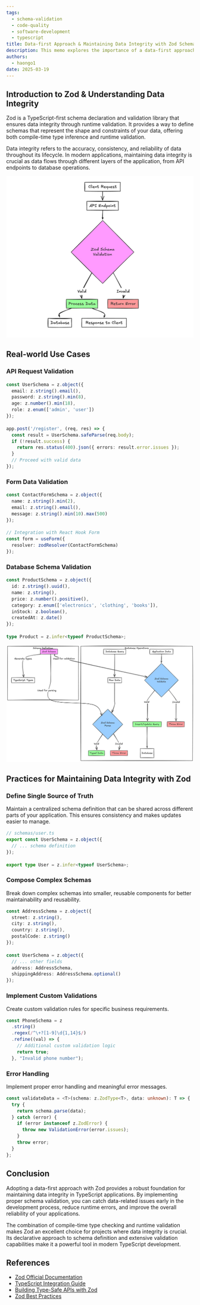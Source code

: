 ```yaml
---
tags: 
  - schema-validation
  - code-quality
  - software-development
  - typescript
title: Data-first Approach & Maintaining Data Integrity with Zod Schema
description: This memo explores the importance of a data-first approach and how to maintain data integrity using Zod, a powerful TypeScript schema validation library
authors:
  - haongo1
date: 2025-03-19
---
```


## Introduction to Zod & Understanding Data Integrity
Zod is a TypeScript-first schema declaration and validation library that ensures data integrity through runtime validation. It provides a way to define schemas that represent the shape and constraints of your data, offering both compile-time type inference and runtime validation.

Data integrity refers to the accuracy, consistency, and reliability of data throughout its lifecycle. In modern applications, maintaining data integrity is crucial as data flows through different layers of the application, from API endpoints to database operations.

![](assets/data-first-approach-with-zod-00.jpg)

## Real-world Use Cases

### API Request Validation
```typescript
const UserSchema = z.object({
  email: z.string().email(),
  password: z.string().min(8),
  age: z.number().min(18),
  role: z.enum(['admin', 'user'])
});

app.post('/register', (req, res) => {
  const result = UserSchema.safeParse(req.body);
  if (!result.success) {
    return res.status(400).json({ errors: result.error.issues });
  }
  // Proceed with valid data
});
```

### Form Data Validation
```typescript
const ContactFormSchema = z.object({
  name: z.string().min(2),
  email: z.string().email(),
  message: z.string().min(10).max(500)
});

// Integration with React Hook Form
const form = useForm({
  resolver: zodResolver(ContactFormSchema)
});
```

### Database Schema Validation
```typescript
const ProductSchema = z.object({
  id: z.string().uuid(),
  name: z.string(),
  price: z.number().positive(),
  category: z.enum(['electronics', 'clothing', 'books']),
  inStock: z.boolean(),
  createdAt: z.date()
});

type Product = z.infer<typeof ProductSchema>;
```

![](assets/data-first-approach-with-zod-01.jpg)

## Practices for Maintaining Data Integrity with Zod

### Define Single Source of Truth
Maintain a centralized schema definition that can be shared across different parts of your application. This ensures consistency and makes updates easier to manage.

```typescript
// schemas/user.ts
export const UserSchema = z.object({
  // ... schema definition
});

export type User = z.infer<typeof UserSchema>;
```

### Compose Complex Schemas
Break down complex schemas into smaller, reusable components for better maintainability and reusability.

```typescript
const AddressSchema = z.object({
  street: z.string(),
  city: z.string(),
  country: z.string(),
  postalCode: z.string()
});

const UserSchema = z.object({
  // ... other fields
  address: AddressSchema,
  shippingAddress: AddressSchema.optional()
});
```

### Implement Custom Validations
Create custom validation rules for specific business requirements.

```typescript
const PhoneSchema = z
  .string()
  .regex(/^\+?[1-9]\d{1,14}$/)
  .refine((val) => {
    // Additional custom validation logic
    return true;
  }, "Invalid phone number");
```

### Error Handling
Implement proper error handling and meaningful error messages.

```typescript
const validateData = <T>(schema: z.ZodType<T>, data: unknown): T => {
  try {
    return schema.parse(data);
  } catch (error) {
    if (error instanceof z.ZodError) {
      throw new ValidationError(error.issues);
    }
    throw error;
  }
};
```

## Conclusion
Adopting a data-first approach with Zod provides a robust foundation for maintaining data integrity in TypeScript applications. By implementing proper schema validation, you can catch data-related issues early in the development process, reduce runtime errors, and improve the overall reliability of your applications.

The combination of compile-time type checking and runtime validation makes Zod an excellent choice for projects where data integrity is crucial. Its declarative approach to schema definition and extensive validation capabilities make it a powerful tool in modern TypeScript development.

## References
- [Zod Official Documentation](https://zod.dev)
- [TypeScript Integration Guide](https://github.com/colinhacks/zod#typescript-integration)
- [Building Type-Safe APIs with Zod](https://blog.logrocket.com/schema-validation-typescript-zod/)
- [Zod Best Practices](https://github.com/colinhacks/zod#best-practices)

